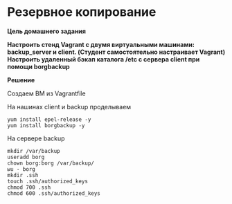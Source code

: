 # Резервное копирование

**Цель домашнего задания**

**Настроить стенд Vagrant с двумя виртуальными машинами: backup_server и client. (Студент самостоятельно настраивает Vagrant)
Настроить удаленный бэкап каталога /etc c сервера client при помощи borgbackup**

**Решение**

Создаем ВМ из Vagrantfile

На нашинах client и backup проделываем

```
yum install epel-release -y
yum install borgbackup -y
```
На сервере backup

```
mkdir /var/backup
useradd borg
chown borg:borg /var/backup/
ыu - borg
mkdir .ssh
touch .ssh/authorized_keys
chmod 700 .ssh
chmod 600 .ssh/authorized_keys
```
